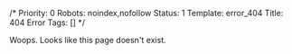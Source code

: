 /*
Priority: 0
Robots: noindex,nofollow
Status: 1
Template: error_404
Title: 404 Error
Tags: []
*/
<p>Woops. Looks like this page doesn't exist.</p>